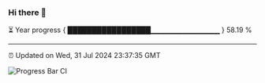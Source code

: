 ### Hi there 👋

⏳ Year progress { █████████████████▁▁▁▁▁▁▁▁▁▁▁▁▁ } 58.19 %

---

⏰ Updated on Wed, 31 Jul 2024 23:37:35 GMT

![Progress Bar CI](https://github.com/IshwaranRudhara/GIT-ACTION/workflows/Progress%20Bar%20CI/badge.svg)
